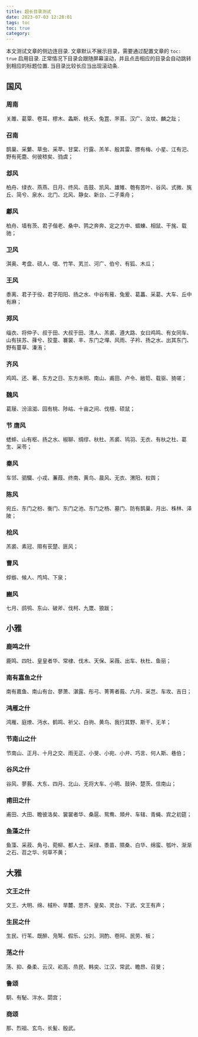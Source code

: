 ```yaml
---
title: 超长目录测试
date: 2023-07-03 12:28:01
tags: toc
toc: true
category: 
---
```


本文测试文章的侧边连目录. 文章默认不展示目录，需要通过配置文章的 `toc: true` 启用目录. 正常情况下目录会跟随屏幕滚动，并且点击相应的目录会自动跳转到相应的标题位置. 当目录比较长应当出现滚动条.

<!--more-->

## 国风

### 周南

关雎、葛覃、卷耳、樛木、螽斯、桃夭、兔罝、芣苢、汉广、汝坟、麟之趾；

### 召南

鹊巢、采蘩、草虫、采苹、甘棠、行露、羔羊、殷其雷、摽有梅、小星、江有汜、野有死麕、何彼秾矣、驺虞；

### 邶风

柏舟、绿衣、燕燕、日月、终风、击鼓、凯风、雄雉、匏有苦叶、谷风、式微、旄丘、简兮、泉水、北门、北风、静女、新台、二子乘舟；

### 鄘风

柏舟、墙有茨、君子偕老、桑中、鹑之奔奔、定之方中、蝃蝀、相鼠、干旄、载驰；

### 卫风

淇奥、考盘、硕人、氓、竹竿、芄兰、河广、伯兮、有狐、木瓜；

### 王风

黍离、君子于役、君子阳阳、扬之水、中谷有蓷、兔爰、葛藟、采葛、大车、丘中有麻；

### 郑风

缁衣、将仲子、叔于田、大叔于田、清人、羔裘、遵大路、女曰鸡鸣、有女同车、山有扶苏、萚兮、狡童、褰裳、丰、东门之墠、风雨、子衿、扬之水、出其东门、野有蔓草、溱洧；

### 齐风

鸡鸣、还、著、东方之日、东方未明、南山、甫田、卢令、敝笱、载驱、猗嗟；

### 魏风

葛屦、汾沮洳、园有桃、陟岵、十亩之间、伐檀、硕鼠；

### 节 唐风

蟋蟀、山有枢、扬之水、椒聊、绸缪、杕杜、羔裘、鸨羽、无衣、有杕之杜、葛生、采苓；

### 秦风

车邻、驷驖、小戎、蒹葭、终南、黄鸟、晨风、无衣、渭阳、权舆；

### 陈风

宛丘、东门之枌、衡门、东门之池、东门之杨、墓门、防有鹊巢、月出、株林、泽陂；

### 桧风

羔裘、素冠、隰有苌楚、匪风；

### 曹风

蜉蝣、候人、鸤鸠、下泉；

### 豳风

七月、鸱鸮、东山、破斧、伐柯、九罭、狼跋；

## 小雅

### 鹿鸣之什

鹿鸣、四牡、皇皇者华、常棣、伐木、天保、采薇、出车、杕杜、鱼丽；

### 南有嘉鱼之什

南有嘉鱼、南山有台、蓼萧、湛露、彤弓、菁菁者莪、六月、采芑、车攻、吉日；

### 鸿雁之什

鸿雁、庭燎、沔水、鹤鸣、祈父、白驹、黄鸟、我行其野、斯干、无羊；

### 节南山之什

节南山、正月、十月之交、雨无正、小旻、小宛、小弁、巧言、何人斯、巷伯；

### 谷风之什

谷风、蓼莪、大东、四月、北山、无将大车、小明、鼓钟、楚茨、信南山；

### 甫田之什

甫田、大田、瞻彼洛矣、裳裳者华、桑扈、鸳鸯、頍弁、车辖、青蝇、宾之初筵；

### 鱼藻之什

鱼藻、采菽、角弓、菀柳、都人士、采绿、黍苗、隰桑、白华、绵蛮、瓠叶、渐渐之石、苕之华、何草不黄；

## 大雅

### 文王之什

文王、大明、绵、棫朴、旱麓、思齐、皇矣、灵台、下武、文王有声；

### 生民之什

生民、行苇、既醉、凫鹥、假乐、公刘、泂酌、卷阿、民劳、板；

### 荡之什

荡、抑、桑柔、云汉、崧高、烝民、韩奕、江汉、常武、瞻昂、召旻；

### 鲁颂

駉、有駜、泮水、閟宫；

### 商颂

那、烈祖、玄鸟、长髪、殷武。
